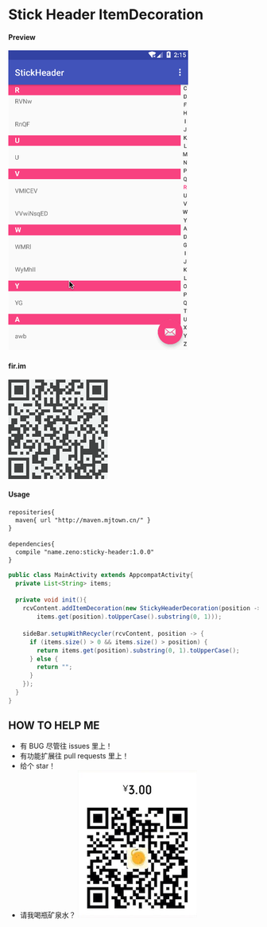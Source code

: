 # Stick Header ItemDecoration


#### Preview

![](./screenshot/stick_header.gif)

#### fir.im
[![](./screenshot/fir.im.png)](https://fir.im/stickyHeaderByZeno)

#### Usage

```
repositeries{
  maven{ url "http://maven.mjtown.cn/" }
}

dependencies{
  compile "name.zeno:sticky-header:1.0.0"
}
```


```java
public class MainActivity extends AppcompatActivity{
  private List<String> items;
  
  private void init(){
    rcvContent.addItemDecoration(new StickyHeaderDecoration(position -> 
        items.get(position).toUpperCase().substring(0, 1)));
        
    sideBar.setupWithRecycler(rcvContent, position -> {
      if (items.size() > 0 && items.size() > position) {
        return items.get(position).substring(0, 1).toUpperCase();
      } else {
        return "";
      }
    });
  }
}
```

## HOW TO HELP ME

- 有 BUG 尽管往 issues 里上！
- 有功能扩展往 pull requests 里上！
- 给个 star！
- 请我喝瓶矿泉水？
![](./screenshot/tenpay_3yuan.jpeg)
